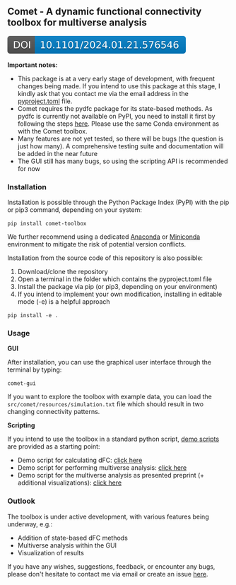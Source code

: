 ## Comet - A dynamic functional connectivity toolbox for multiverse analysis
[![DOI](src/comet/resources/img/badge.svg)](https://doi.org/10.1101/2024.01.21.576546)

**Important notes:**

* This package is at a very early stage of development, with frequent changes being made. If you intend to use this package at this stage, I kindly ask that you contact me via the email address in the [pyproject.toml](https://github.com/mibur1/dfc-multiverse/blob/main/pyproject.toml) file.
* Comet requires the pydfc package for its state-based methods. As pydfc is currently not available on PyPI, you need to install it first by following the steps [here](https://github.com/neurodatascience/dFC). Please use the same Conda environment as with the Comet toolbox.
* Many features are not yet tested, so there will be bugs (the question is just how many). A comprehensive testing suite and documentation will be added in the near future
* The GUI still has many bugs, so using the scripting API is recommended for now


### Installation

Installation is possible through the Python Package Index (PyPI) with the pip or pip3 command, depending on your system:

```
pip install comet-toolbox
```
We further recommend using a dedicated [Anaconda](https://www.anaconda.com/download) or [Miniconda](https://conda.io/projects/conda/en/latest/index.html) environment to mitigate the risk of potential version conflicts.


Installation from the source code of this repository is also possible:

1. Download/clone the repository
2. Open a terminal in the folder which contains the pyproject.toml file
3. Install the package via pip (or pip3, depending on your environment)
4. If you intend to implement your own modification, installing in editable mode (-e) is a helpful approach

```
pip install -e .
```

### Usage

**GUI** 

After installation, you can use the graphical user interface through the terminal by typing:

```
comet-gui
```

If you want to explore the toolbox with example data, you can load the ```src/comet/resources/simulation.txt``` file which should result in two changing connectivity patterns.

**Scripting**

If you intend to use the toolbox in a standard python script, [demo scripts](https://github.com/mibur1/dfc-multiverse/tree/main/tutorials) are provided as a starting point:

* Demo script for calculating dFC: [click here](tutorials/example_dfc.ipynb)
* Demo script for performing multiverse analysis: [click here](tutorials/example_multiverse.ipynb)
* Demo script for the multiverse analysis as presented preprint (+ additional visualizations): [click here](tutorials/example_analysis.ipynb)


### Outlook
The toolbox is under active development, with various features being underway, e.g.:

* Addition of state-based dFC methods
* Multiverse analysis within the GUI
* Visualization of results

If you have any wishes, suggestions, feedback, or encounter any bugs, please don't hesitate to contact me via email or create an issue [here](https://github.com/mibur1/dfc-multiverse/issues).